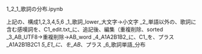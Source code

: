 
1_2_1_歌詞の分布.ipynb

上記の、構成1,2,3,4,5,6
_1_歌詞_lower_大文字→小文字
_2_単語以外の、歌詞に含む感嘆詞を、C1_edit.txt_に、追記後、編集（重複削除、sorted
_3_AB_UTF8→重複削除→AB_word
_4_A1A2B1B2_に、C1_を、プラス_A1A2B1B2C1
_5_E1_に、を_AB_、プラス
_6_歌詞単語_分布


